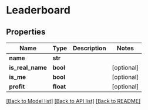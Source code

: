 # Leaderboard

## Properties
Name | Type | Description | Notes
------------ | ------------- | ------------- | -------------
**name** | **str** |  | 
**is_real_name** | **bool** |  | [optional] 
**is_me** | **bool** |  | [optional] 
**profit** | **float** |  | [optional] 

[[Back to Model list]](../README.md#documentation-for-models) [[Back to API list]](../README.md#documentation-for-api-endpoints) [[Back to README]](../README.md)


